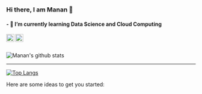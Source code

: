 ### Hi there, I am Manan 👋
#### - 🌱 I’m currently learning Data Science and Cloud Computing

<a href="https://www.linkedin.com/in/manan-bedi-20a80a190/">
  <img align="left" alt="Manan Bedi | Linkedin" width="21px" src="https://raw.githubusercontent.com/anuraghazra/anuraghazra/master/assets/twitter.svg" />
</a>
<a href="https://discord.gg/VK4k3Br">
  <img align="left" alt="Anurag's Discord" width="21px" src="https://raw.githubusercontent.com/anuraghazra/anuraghazra/master/assets/discord-round.svg" />
</a>

<br />
<br />

![Manan's github stats](https://github-readme-stats.vercel.app/api?username=manan-bedi2908&show_icons=true&theme=tokyonight)
<hr/>

[![Top Langs](https://github-readme-stats.vercel.app/api/top-langs/?username=manan-bedi2908)](https://github.com/manan-bedi2908/github-readme-stats)



Here are some ideas to get you started:



